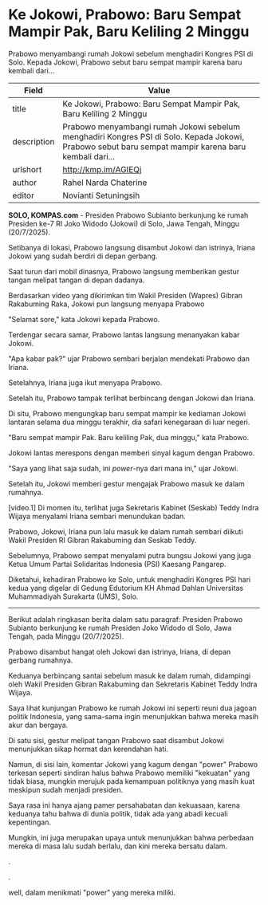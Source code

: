 # Ke Jokowi, Prabowo: Baru Sempat Mampir Pak, Baru Keliling 2 Minggu

Prabowo menyambangi rumah Jokowi sebelum menghadiri Kongres PSI di Solo. Kepada Jokowi, Prabowo sebut baru sempat mampir karena baru kembali dari...

| Field       | Value                                                       |
|-------------|-------------------------------------------------------------|
| title       | Ke Jokowi, Prabowo: Baru Sempat Mampir Pak, Baru Keliling 2 Minggu |
| description | Prabowo menyambangi rumah Jokowi sebelum menghadiri Kongres PSI di Solo. Kepada Jokowi, Prabowo sebut baru sempat mampir karena baru kembali dari... |
| urlshort    | http://kmp.im/AGIEQj |
| author      | Rahel Narda Chaterine |
| editor      | Novianti Setuningsih |

**SOLO, KOMPAS.com** - Presiden Prabowo Subianto berkunjung ke rumah Presiden ke-7 RI Joko Widodo (Jokowi) di Solo, Jawa Tengah, Minggu (20/7/2025).

Setibanya di lokasi, Prabowo langsung disambut Jokowi dan istrinya, Iriana Jokowi yang sudah berdiri di depan gerbang.

Saat turun dari mobil dinasnya, Prabowo langsung memberikan gestur tangan melipat tangan di depan dadanya.

Berdasarkan video yang dikirimkan tim Wakil Presiden (Wapres) Gibran Rakabuming Raka, Jokowi pun langsung menyapa Prabowo

\"Selamat sore,\" kata Jokowi kepada Prabowo.

Terdengar secara samar, Prabowo lantas langsung menanyakan kabar Jokowi.

\"Apa kabar pak?\" ujar Prabowo sembari berjalan mendekati Prabowo dan Iriana.

Setelahnya, Iriana juga ikut menyapa Prabowo.

Setelah itu, Prabowo tampak terlihat berbincang dengan Jokowi dan Iriana.

Di situ, Prabowo mengungkap baru sempat mampir ke kediaman Jokowi lantaran selama dua minggu terakhir, dia safari kenegaraan di luar negeri.

\"Baru sempat mampir Pak. Baru keliling Pak, dua minggu,\" kata Prabowo.

Jokowi lantas merespons dengan memberi sinyal kagum dengan Prabowo.

\"Saya yang lihat saja sudah, ini *power*-nya dari mana ini,\" ujar Jokowi.

Setelah itu, Jokowi memberi gestur mengajak Prabowo masuk ke dalam rumahnya.

\[video.1\] Di momen itu, terlihat juga Sekretaris Kabinet (Seskab) Teddy Indra Wijaya menyalami Iriana sembari menundukan badan.

Prabowo, Jokowi, Iriana pun lalu masuk ke dalam rumah sembari diikuti Wakil Presiden RI Gibran Rakabuming dan Seskab Teddy.

Sebelumnya, Prabowo sempat menyalami putra bungsu Jokowi yang juga Ketua Umum Partai Solidaritas Indonesia (PSI) Kaesang Pangarep.

Diketahui, kehadiran Prabowo ke Solo, untuk menghadiri Kongres PSI hari kedua yang digelar di Gedung Edutorium KH Ahmad Dahlan Universitas Muhammadiyah Surakarta (UMS), Solo.

---
Berikut adalah ringkasan berita dalam satu paragraf: Presiden Prabowo Subianto berkunjung ke rumah Presiden Joko Widodo di Solo, Jawa Tengah, pada Minggu (20/7/2025).

 Prabowo disambut hangat oleh Jokowi dan istrinya, Iriana, di depan gerbang rumahnya.

 Keduanya berbincang santai sebelum masuk ke dalam rumah, didampingi oleh Wakil Presiden Gibran Rakabuming dan Sekretaris Kabinet Teddy Indra Wijaya.



Saya lihat kunjungan Prabowo ke rumah Jokowi ini seperti reuni dua jagoan politik Indonesia, yang sama-sama ingin menunjukkan bahwa mereka masih akur dan bergaya.

 Di satu sisi, gestur melipat tangan Prabowo saat disambut Jokowi menunjukkan sikap hormat dan kerendahan hati.

 Namun, di sisi lain, komentar Jokowi yang kagum dengan "power" Prabowo terkesan seperti sindiran halus bahwa Prabowo memiliki "kekuatan" yang tidak biasa, mungkin merujuk pada kemampuan politiknya yang masih kuat meskipun sudah menjadi presiden.

 Saya rasa ini hanya ajang pamer persahabatan dan kekuasaan, karena keduanya tahu bahwa di dunia politik, tidak ada yang abadi kecuali kepentingan.

 Mungkin, ini juga merupakan upaya untuk menunjukkan bahwa perbedaan mereka di masa lalu sudah berlalu, dan kini mereka bersatu dalam.

.

.

 well, dalam menikmati "power" yang mereka miliki.

